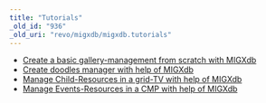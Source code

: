```yaml
---
title: "Tutorials"
_old_id: "936"
_old_uri: "revo/migxdb/migxdb.tutorials"
---
```


- [Create a basic gallery-management from scratch with MIGXdb](extras/migxdb/migxdb.tutorials/create-a-basic-gallery-management-from-scratch-with-migxdb)
- [Create doodles manager with help of MIGXdb](extras/migxdb/migxdb.tutorials/create-doodles-manager-with-help-of-MIGXdb)
- [Manage Child-Resources in a grid-TV with help of MIGXdb](extras/migxdb/migxdb.tutorials/manage-child-resources-in-a-grid-tv-with-help-of-migxdb)
- [Manage Events-Resources in a CMP with help of MIGXdb](extras/migxdb/migxdb.tutorials/manage-events-resources-in-a-cmp-with-help-of-migxdb)
